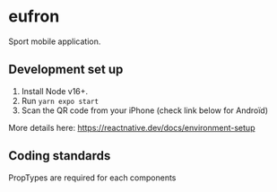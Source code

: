 # eufron

Sport mobile application.

## Development set up

1. Install Node v16+.
2. Run `yarn expo start`
3. Scan the QR code from your iPhone (check link below for Androïd)

More details here: https://reactnative.dev/docs/environment-setup

## Coding standards

PropTypes are required for each components
